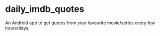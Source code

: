 daily_imdb_quotes
=================

An Android app to get quotes from your favourite movie/series every few hours/days.
